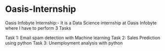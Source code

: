# Oasis-Internship
Oasis Infobyte Internship:-
  It is a Data Science internship at Oasis Infobyte where I have to perform 3 Tasks

Task 1:
  Email spam detection with Machine learning
Task 2:
  Sales Prediction using python
Task 3:
  Unemployment analysis with python
